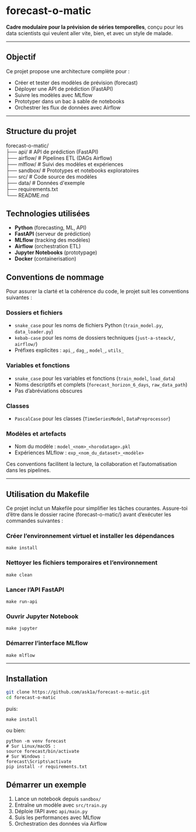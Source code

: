 #  forecast-o-matic

**Cadre modulaire pour la prévision de séries temporelles**, conçu pour les data scientists qui veulent aller vite, bien, et avec un style de malade.

---

##  Objectif

Ce projet propose une architecture complète pour :
- Créer et tester des modèles de prévision (forecast)
- Déployer une API de prédiction (FastAPI)
- Suivre les modèles avec MLflow
- Prototyper dans un bac à sable de notebooks
- Orchestrer les flux de données avec Airflow

---

##  Structure du projet
forecast-o-matic/  
├── api/           # API de prédiction (FastAPI)  
├── airflow/       # Pipelines ETL (DAGs Airflow)  
├── mlflow/        # Suivi des modèles et expériences  
├── sandbox/       # Prototypes et notebooks exploratoires  
├── src/           # Code source des modèles  
├── data/          # Données d'exemple  
├── requirements.txt  
└── README.md  

##  Technologies utilisées

- **Python** (forecasting, ML, API)
- **FastAPI** (serveur de prédiction)
- **MLflow** (tracking des modèles)
- **Airflow** (orchestration ETL)
- **Jupyter Notebooks** (prototypage)
- **Docker** (containerisation)

##  Conventions de nommage

Pour assurer la clarté et la cohérence du code, le projet suit les conventions suivantes :

###  Dossiers et fichiers
- `snake_case` pour les noms de fichiers Python (`train_model.py`, `data_loader.py`)
- `kebab-case` pour les noms de dossiers techniques (`just-a-steack/`, `airflow/`)
- Préfixes explicites : `api_`, `dag_`, `model_`, `utils_`

###  Variables et fonctions
- `snake_case` pour les variables et fonctions (`train_model`, `load_data`)
- Noms descriptifs et complets (`forecast_horizon_6_days`, `raw_data_path`)
- Pas d’abréviations obscures

###  Classes
- `PascalCase` pour les classes (`TimeSeriesModel`, `DataPreprocessor`)

###  Modèles et artefacts
- Nom du modèle : `model_<nom>_<horodatage>.pkl`
- Expériences MLflow : `exp_<nom_du_dataset>_<modèle>`


Ces conventions facilitent la lecture, la collaboration et l’automatisation dans les pipelines.

---

## Utilisation du Makefile
Ce projet inclut un Makefile pour simplifier les tâches courantes. Assure-toi d’être dans le dossier racine (forecast-o-matic/) avant d’exécuter les commandes suivantes :
### Créer l’environnement virtuel et installer les dépendances
`make install`

### Nettoyer les fichiers temporaires et l’environnement
`make clean`

### Lancer l’API FastAPI
`make run-api`

### Ouvrir Jupyter Notebook
`make jupyter`

### Démarrer l’interface MLflow
`make mlflow`

---

##  Installation

```bash
git clone https://github.com/ask1a/forecast-o-matic.git
cd forecast-o-matic
```
puis:
```
make install
```
ou bien:
```
python -m venv forecast
# Sur Linux/macOS :
source forecast/bin/activate
# Sur Windows :
forecast\Scripts\activate
pip install -r requirements.txt
```

##  Démarrer un exemple

1. Lance un notebook depuis `sandbox/`
2. Entraîne un modèle avec `src/train.py`
3. Déploie l’API avec `api/main.py`
4. Suis les performances avec MLflow
5. Orchestration des données via Airflow

